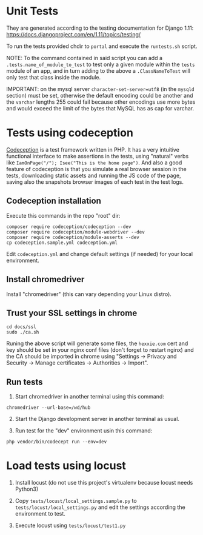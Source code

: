# Unit Tests

They are generated according to the testing documentation for Django 1.11: https://docs.djangoproject.com/en/1.11/topics/testing/

To run the tests provided chdir to `portal` and execute the `runtests.sh` script.

NOTE: To the command contained in said script you can add a `.tests.name_of_module_to_test` to test only a given module within the `tests` module of an app, and in turn adding to the above a `.ClassNameToTest` will only test that class inside the module.

IMPORTANT: on the mysql server `character-set-server=utf8` (in the `mysqld` section) must be set, otherwise the default encoding could be another and the `varchar` lengths 255 could fail because other encodings use more bytes and would exceed the limit of the bytes that MySQL has as cap for varchar.

# Tests using codeception

[Codeception](https://codeception.com/) is a test framework written in PHP. It has a very intuitive functional interface to make assertions in the tests, using "natural" verbs like `IamOnPage("/"); Isee("This is the home page")`. And also a good feature of codeception is that you simulate a real browser session in the tests, downloading static assets and running the JS code of the page, saving also the snapshots browser images of each test in the test logs.

## Codeception installation

Execute this commands in the repo "root" dir:

```
composer require codeception/codeception --dev
composer require codeception/module-webdriver --dev
composer require codeception/module-asserts --dev
cp codeception.sample.yml codeception.yml
```

Edit `codeception.yml` and change default settings (if needed) for your local environment.

## Install chromedriver

Install "chromedriver" (this can vary depending your Linux distro).

## Trust your SSL settings in chrome

```
cd docs/ssl
sudo ./ca.sh
```

Runing the above script will generate some files, the `hexxie.com` cert and key should be set in your nginx conf files (don't forget to restart nginx) and the CA should be imported in chrome using "Settings -> Privacy and Security -> Manage certificates -> Authorities -> Import".

## Run tests

1. Start chromedriver in another terminal using this command:

`chromedriver --url-base=/wd/hub`

2. Start the Django development server in another terminal as usual.

3. Run test for the "dev" environment usin this command:

`php vendor/bin/codecept run --env=dev`

# Load tests using locust

1. Install locust (do not use this project's virtualenv because locust needs Python3)

2. Copy `tests/locust/local_settings.sample.py` to `tests/locust/local_settings.py` and edit the settings according the environment to test.

3. Execute locust using `tests/locust/test1.py`
